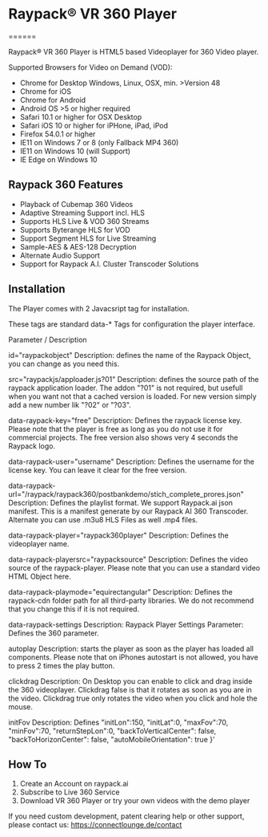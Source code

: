 # Raypack® VR 360 Player
======
           
Raypack® VR 360 Player is HTML5 based Videoplayer for 360 Video player.

Supported Browsers for Video on Demand (VOD):
- Chrome for Desktop Windows, Linux, OSX, min. >Version 48
- Chrome for iOS
- Chrome for Android
- Android OS >5 or higher required
- Safari 10.1 or higher for OSX Desktop
- Safari iOS 10 or higher for iPHone, iPad, iPod
- Firefox 54.0.1 or higher
- IE11 on Windows 7 or 8 (only Fallback MP4 360)
- IE11 on Windows 10 (will Support)
- IE Edge on Windows 10

Raypack 360 Features
--------

* Playback of Cubemap 360 Videos
* Adaptive Streaming Support incl. HLS
* Supports HLS Live & VOD 360 Streams
* Supports Byterange HLS for VOD
* Support Segment HLS for Live Streaming
* Sample-AES & AES-128 Decryption
* Alternate Audio Support
* Support for Raypack A.I. Cluster Transcoder Solutions

Installation
------------

The Player comes with 2 Javacsript tag for installation.

These tags are standard data-* Tags for configuration the player interface.

Parameter / Description

id="raypackobject"
Description: defines the name of the Raypack Object, you can change as you need this.

src="raypackjs/apploader.js?01"
Description: defines the source path of the raypack application loader. The addon "?01" is not required, but usefull when you want not that a cached version is loaded. For new version simply add a new number lik "?02" or "?03". 

data-raypack-key="free"
Description: Defines the raypack license key. Please note that the player is free as long as you do not use it for commercial projects. The free version also shows very 4 seconds the Raypack logo.

data-raypack-user="username"
Description: Defines the username for the license key. You can leave it clear for the free version.

data-raypack-url="/raypack/raypack360/postbankdemo/stich_complete_prores.json"
Description: Defines the playlist format. We support Raypack.ai json manifest. This is a manifest generate by our Raypack AI 360 Transcoder. Alternate you can use .m3u8 HLS Files as well .mp4 files.

data-raypack-player="raypack360player" 
Description: Defines the videoplayer name.

data-raypack-playersrc="raypacksource"
Description: Defines the video source of the raypack-player. Please note that you can use a standard video HTML Object here.

data-raypack-playmode="equirectangular"
Description: Defines the raypack-cdn folder path for all third-party libraries. We do not recommend that you change this if it is not required.

data-raypack-settings
Description: Raypack Player Settings Parameter: Defines the 360 parameter.

autoplay
Description: starts the player as soon as the player has loaded all components. Please note that on iPhones autostart is not allowed, you have to press 2 times the play button.

clickdrag
Description: On Desktop you can enable to click and drag inside the 360 videoplayer. Clickdrag false is that it rotates as soon as you are in the video. Clickdrag true only rotates the video when you click and hole the mouse.

initFov
Description: Defines 
      "initLon":150,
      "initLat":0,
      "maxFov":70,
      "minFov":70,
      "returnStepLon":0,
      "backToVerticalCenter": false,
      "backToHorizonCenter": false,
      "autoMobileOrientation": true
    }'


<script id="raypackobject" 
  type="text/javascript" 
  src="raypackjs/apploader.js?01"
  data-raypack-key="free" 
  data-raypack-user="onlinelib" 
  data-raypack-url="/raypack/raypack360/postbankdemo/stich_complete_prores.json"
  data-raypack-player="raypack360player" 
  data-raypack-playersrc="raypacksource"
  data-raypack-playmode="equirectangular"
  data-raypack-cdn="raypackjs"
  data-raypack-settings='{
      "autoplay":false,
      "clickdrag":true,
      "initFov":70,
      "initLon":150,
      "initLat":0,
      "maxFov":70,
      "minFov":70,
      "returnStepLon":0,
      "backToVerticalCenter": false,
      "backToHorizonCenter": false,
      "autoMobileOrientation": true
    }'

    data-raypack-streamsettings='{         
          "startPosition":0,
          "startLevel":4,
          "capLevelToPlayerSize":false,
          "debug":false,
          "initialLiveManifestSize":0,
          "maxBufferLength":30,
          "maxMaxBufferLength":10,
          "maxBufferSize":60000,
          "maxBufferHole":0.5,
          "maxSeekHole":2,
          "lowBufferWatchdogPeriod":0.5,
          "highBufferWatchdogPeriod":3,
          "nudgeOffset":0.1,
          "nudgeMaxRetry":3,
          "maxFragLookUpTolerance":0.2,
          "liveSyncDurationCount":0,
          "liveMaxLatencyDurationCount":10,
          "enableWorker":true,
          "enableSoftwareAES":false,
          "manifestLoadingTimeOut":10000,
          "manifestLoadingMaxRetry":3,
          "manifestLoadingRetryDelay":500,
          "manifestLoadingMaxRetryTimeout":14000,     
          "levelLoadingTimeOut":10000,
          "levelLoadingMaxRetry":4,
          "levelLoadingRetryDelay":500,
          "levelLoadingMaxRetryTimeout":64000,
          "fragLoadingTimeOut":20000,
          "fragLoadingMaxRetry":6,
          "fragLoadingRetryDelay":500,
          "fragLoadingMaxRetryTimeout":64000,
          "startFragPrefech":false,
          "appendErrorMaxRetry":3,
          "enableCEA708Captions":true,
          "stretchShortVideoTrack":true,
          "forceKeyFrameOnDiscontinuity":true,
          "abrEwmaFastLive":5.0,
          "abrEwmaSlowLive":9.0,
          "abrEwmaFastVoD":4.0,
          "abrEwmaSlowVoD":15.0,
          "abrEwmaDefaultEstimate":500000,
          "abrBandWidthFactor":0.8,
          "abrBandWidthUpFactor":0.7,
          "minAutoBitrate":0
    }'
  > 
 

</script>

How To
-------
1) Create an Account on raypack.ai
2) Subscribe to Live 360 Service
3) Download VR 360 Player or try your own videos with the demo player

If you need custom development, patent clearing help or other support, please contact us: https://connectlounge.de/contact
